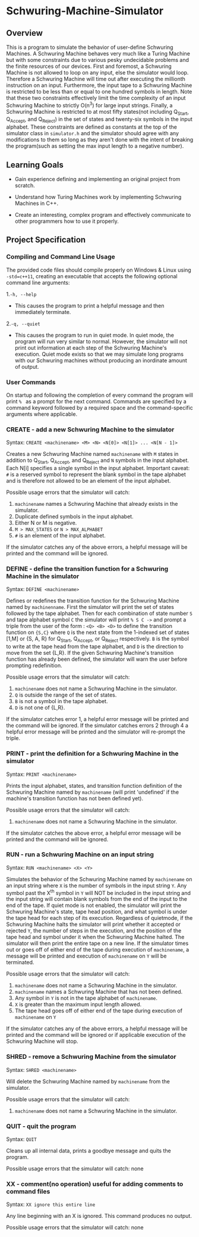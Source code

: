 # Schwuring-Machine-Simulator
## Overview
This is a program to simulate the behavior of user-define Schwuring Machines. A Schwuring Machine behaves very much like a Turing Machine but with some constraints due to various pesky undecidable problems and the finite resources of our devices. First and foremost, a Schwuring Machine is not allowed to loop on any input, else the simulator would loop. Therefore a Schwuring Machine will time out after executing the millionth instruction on an input. Furthermore, the input tape to a Schwuring Machine is restricted to be less than or equal to one hundred symbols in length. Note that these two constraints effectively limit the time complexity of an input Schwuring Machine to strictly O(n<sup>3</sup>) for large input strings. Finally, a Schwuring Machine is restricted to at most fifty states(not including Q<sub>Start</sub>, Q<sub>Accept</sub>, and Q<sub>Reject</sub>) in the set of states and twenty-six symbols in the input alphabet. These constraints are defined as constants at the top of the simulator class in ```simulator.h``` and the simulator should agree with any modifications to them so long as they aren't done with the intent of breaking the program(such as setting the max input length to a negative number).

## Learning Goals

* Gain experience defining and implementing an original project from scratch.

* Understand how Turing Machines work by implementing Schwuring Machines in C++.

* Create an interesting, complex program and effectively communicate to other programmers how to use it properly.

## Project Specification
### Compiling and Command Line Usage
The provided code files should compile properly on Windows & Linux using ```-std=c++11```, creating an executable that accepts the following optional command line arguments:

1.```-h, --help```

- This causes the program to print a helpful message and then immediately terminate.

2.```-q, --quiet```

- This causes the program to run in quiet mode. In quiet mode, the program will run very similar to normal. However, the simulator will not print out information at each step of the Schwuring Machine's execution. Quiet mode exists so that we may simulate long programs with our Schwuring machines without producing an inordinate amount of output.

### User Commands
On startup and following the completion of every command the program will print ```% ``` as a prompt for the next command. Commands are specified by a command keyword followed by a required space and the command-specific arguments where applicable.

### CREATE - add a new Schwuring Machine to the simulator
Syntax: ```CREATE <machinename> <M> <N> <N[0]> <N[1]> ... <N[N - 1]>```

Creates a new Schwuring Machine named ```machinename``` with ```M``` states in addition to Q<sub>Start</sub>, Q<sub>Accept</sub>, and Q<sub>Reject</sub> and ```N``` symbols in the input alphabet. Each N[i] specifies a single symbol in the input alphabet. Important caveat: ```#``` is a reserved symbol to represent the blank symbol in the tape alphabet and is therefore not allowed to be an element of the input alphabet.

Possible usage errors that the simulator will catch:

1. ```machinename``` names a Schwuring Machine that already exists in the simulator.
2. Duplicate defined symbols in the input alphabet.
3. Either N or M is negative.
4. ```M > MAX_STATES``` or ```N > MAX_ALPHABET```
5. ```#``` is an element of the input alphabet.

If the simulator catches any of the above errors, a helpful message will be printed and the command will be ignored.

### DEFINE - define the transition function for a Schwuring Machine in the simulator
Syntax: ```DEFINE <machinename>```

Defines or redefines the transition function for the Schwuring Machine named by ```machinenname```. First the simulator will print the set of states followed by the tape alphabet. Then for each combination of state number ```S``` and tape alphabet symbol ```C``` the simulator will print ```% S C ->``` and prompt a triple from the user of the form : ```<Q> <B> <D>``` to define the transition function on ```{S,C}``` where ```Q``` is the next state from the 1-indexed set of states [1,M] or {S, A, R} for Q<sub>Start</sub>, Q<sub>Accept</sub>, or Q<sub>Reject</sub> respectively. ```B``` is the symbol to write at the tape head from the tape alphabet, and ```D``` is the direction to move from the set {L,R}. If the given Schwuring Machine's transition function has already been defined, the simulator will warn the user before prompting redefinition.

Possible usage errors that the simulator will catch:

1. ```machinename``` does not name a Schwuring Machine in the simulator.
2. ```Q``` is outside the range of the set of states.
3. ```B``` is not a symbol in the tape alphabet.
4. ```D``` is not one of {L,R}.

If the simulator catches error 1, a helpful error message will be printed and the command will be ignored. If the simulator catches errors 2 through 4 a helpful error message will be printed and the simulator will re-prompt the triple.

### PRINT - print the definition for a Schwuring Machine in the simulator
Syntax: ```PRINT <machinename>```

Prints the input alphabet, states, and transition function definition of the Schwuring Machine named by ```machinename``` (will print 'undefined' if the machine's transition function has not been defined yet).

Possible usage errors that the simulator will catch:

1. ```machinename``` does not name a Schwuring Machine in the simulator.

If the simulator catches the above error, a helpful error message will be printed and the command will be ignored.

### RUN - run a Schwuring Machine on an input string
Syntax: ```RUN <machinename> <X> <Y>```

Simulates the behavior of the Schwuring Machine named by ```machinename``` on an input string where ```X``` is the number of symbols in the input string ```Y```. Any symbol past the X<sup>th</sup> symbol in ```Y``` will NOT be included in the input string and the input string will contain blank symbols from the end of the input to the end of the tape. If quiet mode is not enabled, the simulator will print the Schwuring Machine's state, tape head position, and what symbol is under the tape head for each step of its execution. Regardless of quietmode, if the Schwuring Machine halts the simulator will print whether it accepted or rejected ```Y```, the number of steps in the execution, and the position of the tape head and symbol under it when the Schwuring Machine halted. The simulator will then print the entire tape on a new line. If the simulator times out or goes off of either end of the tape during execution of ```machinename```, a message will be printed and execution of ```machinename``` on ```Y``` will be terminated.

Possible usage errors that the simulator will catch:

1. ```machinename``` does not name a Schwuring Machine in the simulator.
2. ```machinename``` names a Schwuring Machine that has not been defined.
3. Any symbol in ```Y``` is not in the tape alphabet of ```machinename```.
4. ```X``` is greater than the maximum input length allowed.
5. The tape head goes off of either end of the tape during execution of ```machinename``` on ```Y```

If the simulator catches any of the above errors, a helpful message will be printed and the command will be ignored or if applicable execution of the Schwuring Machine will stop.

### SHRED - remove a Schwuring Machine from the simulator
Syntax: ```SHRED <machinename>```

Will delete the Schwuring Machine named by ```machinename``` from the simulator.

Possible usage errors that the simulator will catch:

1. ```machinename``` does not name a Schwuring Machine in the simulator.

### QUIT - quit the program
Syntax: ```QUIT```

Cleans up all internal data, prints a goodbye message and quits the program.

Possible usage errors that the simulator will catch: none

### XX - comment(no operation) useful for adding comments to command files
Syntax: ```XX ignore this entire line```

Any line beginning with an X is ignored. This command produces no output.

Possible usage errors that the simulator will catch: none